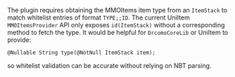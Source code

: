 The plugin requires obtaining the MMOItems item type from an `ItemStack` to match
whitelist entries of format `TYPE;;ID`. The current UniItem `MMOItemsProvider`
API only exposes `id(ItemStack)` without a corresponding method to fetch the type.
It would be helpful for `DrcomoCoreLib` or UniItem to provide:

```
@Nullable String type(@NotNull ItemStack item);
```

so whitelist validation can be accurate without relying on NBT parsing.
